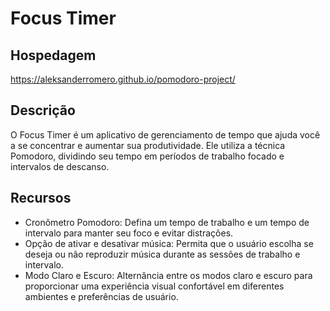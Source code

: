 # Focus Timer

## Hospedagem

https://aleksanderromero.github.io/pomodoro-project/

## Descrição

O Focus Timer é um aplicativo de gerenciamento de tempo que ajuda você a se concentrar e aumentar sua produtividade. Ele utiliza a técnica Pomodoro, dividindo seu tempo em períodos de trabalho focado e intervalos de descanso.

## Recursos

- Cronômetro Pomodoro: Defina um tempo de trabalho e um tempo de intervalo para manter seu foco e evitar distrações.
- Opção de ativar e desativar música: Permita que o usuário escolha se deseja ou não reproduzir música durante as sessões de trabalho e intervalo.
- Modo Claro e Escuro: Alternância entre os modos claro e escuro para proporcionar uma experiência visual confortável em diferentes ambientes e preferências de usuário.
